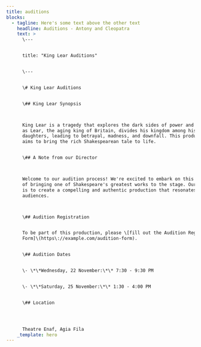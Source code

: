 ```yaml
---
title: auditions
blocks:
  - tagline: Here's some text above the other text
    headline: Auditions - Antony and Cleopatra
    text: >
      \---


      title: "King Lear Auditions"


      \---


      \# King Lear Auditions


      \## King Lear Synopsis



      King Lear is a tragedy that explores the dark sides of power and betrayal
      as Lear, the aging king of Britain, divides his kingdom among his
      daughters, leading to betrayal, madness, and downfall. This production
      aims to bring the rich Shakespearean tale to life.


      \## A Note from our Director



      Welcome to our audition process! We're excited to embark on this journey
      of bringing one of Shakespeare's greatest works to the stage. Our vision
      is to create a compelling and authentic production that resonates with
      audiences.



      \## Audition Registration


      To be part of this production, please \[fill out the Audition Registration
      Form]\(https\://example.com/audition-form).


      \## Audition Dates


      \- \*\*Wednesday, 22 November:\*\* 7:30 - 9:30 PM


      \- \*\*Saturday, 25 November:\*\* 1:30 - 4:00 PM


      \## Location




      Theatre Enaf, Agia Fila
    _template: hero
---
```


